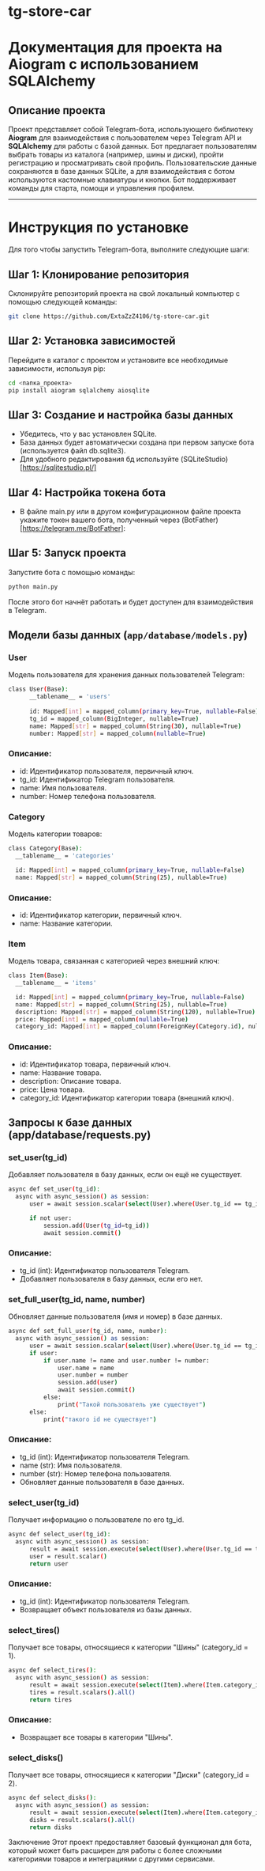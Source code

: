# tg-store-car

# Документация для проекта на Aiogram с использованием SQLAlchemy

## Описание проекта

Проект представляет собой Telegram-бота, использующего библиотеку **Aiogram** для взаимодействия с пользователем через Telegram API и **SQLAlchemy** для работы с базой данных. Бот предлагает пользователям выбрать товары из каталога (например, шины и диски), пройти регистрацию и просматривать свой профиль. Пользовательские данные сохраняются в базе данных SQLite, а для взаимодействия с ботом используются кастомные клавиатуры и кнопки. Бот поддерживает команды для старта, помощи и управления профилем.

---

# Инструкция по установке

Для того чтобы запустить Telegram-бота, выполните следующие шаги:

## Шаг 1: Клонирование репозитория

Склонируйте репозиторий проекта на свой локальный компьютер с помощью следующей команды:

```bash
git clone https://github.com/ExtaZzZ4106/tg-store-car.git
```

## Шаг 2: Установка зависимостей

Перейдите в каталог с проектом и установите все необходимые зависимости, используя pip:
```bash
cd <папка_проекта>
pip install aiogram sqlalchemy aiosqlite
```
## Шаг 3: Создание и настройка базы данных
- Убедитесь, что у вас установлен SQLite.
- База данных будет автоматически создана при первом запуске бота (используется файл db.sqlite3).
- Для удобного редактирования бд используйте (SQLiteStudio)[https://sqlitestudio.pl/]

## Шаг 4: Настройка токена бота
- В файле main.py или в другом конфигурационном файле проекта укажите токен вашего бота, полученный через (BotFather)[https://telegram.me/BotFather]:

## Шаг 5: Запуск проекта
Запустите бота с помощью команды:
```bash
python main.py
```


После этого бот начнёт работать и будет доступен для взаимодействия в Telegram.




## Модели базы данных (`app/database/models.py`)

### User
Модель пользователя для хранения данных пользователей Telegram:
  ```bash
  class User(Base):
        __tablename__ = 'users'
    
        id: Mapped[int] = mapped_column(primary_key=True, nullable=False)
        tg_id = mapped_column(BigInteger, nullable=True)
        name: Mapped[str] = mapped_column(String(30), nullable=True)
        number: Mapped[str] = mapped_column(nullable=True)
  ```
### Описание:
- id: Идентификатор пользователя, первичный ключ.
- tg_id: Идентификатор Telegram пользователя.
- name: Имя пользователя.
- number: Номер телефона пользователя.

### Category
Модель категории товаров:
  ```bash
class Category(Base):
    __tablename__ = 'categories'

    id: Mapped[int] = mapped_column(primary_key=True, nullable=False)
    name: Mapped[str] = mapped_column(String(25), nullable=True)

  ```
### Описание:
- id: Идентификатор категории, первичный ключ.
- name: Название категории.

### Item
Модель товара, связанная с категорией через внешний ключ:
  ```bash
class Item(Base):
    __tablename__ = 'items'

    id: Mapped[int] = mapped_column(primary_key=True, nullable=False)
    name: Mapped[str] = mapped_column(String(25), nullable=True)
    description: Mapped[str] = mapped_column(String(120), nullable=True)
    price: Mapped[int] = mapped_column(nullable=True)
    category_id: Mapped[int] = mapped_column(ForeignKey(Category.id), nullable=True)


  ```

### Описание:
- id: Идентификатор товара, первичный ключ.
- name: Название товара.
- description: Описание товара.
- price: Цена товара.
- category_id: Идентификатор категории товара (внешний ключ).





## Запросы к базе данных (app/database/requests.py)
### set_user(tg_id)
Добавляет пользователя в базу данных, если он ещё не существует.
  ```bash
async def set_user(tg_id):
    async with async_session() as session:
        user = await session.scalar(select(User).where(User.tg_id == tg_id))

        if not user:
            session.add(User(tg_id=tg_id))
            await session.commit()

  ```
### Описание:
- tg_id (int): Идентификатор пользователя Telegram.
- Добавляет пользователя в базу данных, если его нет.



### set_full_user(tg_id, name, number)
Обновляет данные пользователя (имя и номер) в базе данных.

  ```bash
async def set_full_user(tg_id, name, number):
    async with async_session() as session:
        user = await session.scalar(select(User).where(User.tg_id == tg_id))
        if user:
            if user.name != name and user.number != number:
                user.name = name
                user.number = number
                session.add(user)
                await session.commit()
            else:
                print("Такой пользователь уже существует")
        else:
            print("такого id не существует")


  ```

### Описание:
- tg_id (int): Идентификатор пользователя Telegram.
- name (str): Имя пользователя.
- number (str): Номер телефона пользователя.
- Обновляет данные пользователя в базе данных.

### select_user(tg_id)
Получает информацию о пользователе по его tg_id.

  ```bash
async def select_user(tg_id):
    async with async_session() as session:
        result = await session.execute(select(User).where(User.tg_id == tg_id))
        user = result.scalar()
        return user

  ```

### Описание:
- tg_id (int): Идентификатор пользователя Telegram.
- Возвращает объект пользователя из базы данных.

### select_tires()
Получает все товары, относящиеся к категории "Шины" (category_id = 1).
  ```bash
async def select_tires():
    async with async_session() as session:
        result = await session.execute(select(Item).where(Item.category_id == 1))
        tires = result.scalars().all()
        return tires

  ```
### Описание:
- Возвращает все товары в категории "Шины".

### select_disks()
Получает все товары, относящиеся к категории "Диски" (category_id = 2).
  ```bash
async def select_disks():
    async with async_session() as session:
        result = await session.execute(select(Item).where(Item.category_id == 2))
        disks = result.scalars().all()
        return disks

  ```

Заключение
Этот проект предоставляет базовый функционал для бота, который может быть расширен для работы с более сложными категориями товаров и интеграциями с другими сервисами.



